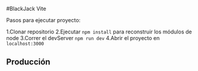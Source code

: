 #BlackJack Vite

Pasos para ejecutar proyecto:

1.Clonar repositorio
2.Ejecutar `npm install` para reconstruir los módulos de node
3.Correr el devServer `npm run dev`
4.Abrir el proyecto en `localhost:3000`

## Producción
